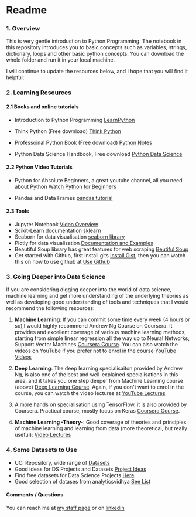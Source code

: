 # Readme

### 1. Overview 

This is very gentle introduction to Python Programming. The notebook in this repository introduces you to basic concepts such as variables, strings, dictionary, loops and other basic python concepts. You can download the whole folder and run it in your local machine. I will continue to update the resources below, and I hope that you will find it helpful: 

### 2. Learning Resources 

#### 2.1 Books and online tutorials* Introduction to Python Programming [LearnPython](https://www.learnpython.org)

* Think Python (Free download) [Think Python](https://greenteapress.com/wp/think-python-2e/)
* Professoinal Python Book (Free download) [Python Notes](https://books.goalkicker.com/PythonBook/)

* Python Data Science Handbook, Free download [Python Data Science](https://tanthiamhuat.files.wordpress.com/2018/04/pythondatasciencehandbook.pdf)
#### 2.2 Python Video Tutorials * Python for Absolute Beginners, a great youtube channel, all you need about Python [Watch Python for Beginners](https://www.youtube.com/playlist?list=PLBZBJbE_rGRWeh5mIBhD-hhDwSEDxogDg)

* Pandas and Data Frames [pandas tutorial](https://www.youtube.com/watch?v=vmEHCJofslg)#### 2.3 Tools 
* Jupyter Notebook [Video Overview](https://www.youtube.com/watch?v=HW29067qVWk&t=1436s)
* Scikit-Learn documentation [sklearn](https://scikit-learn.org/stable/)
* Seaborn for data visualisation [seaborn library](https://seaborn.pydata.org/)
* Plotly for data visualisation [Documentation and Examples](https://plotly.com/python/)
* Beautiful Soup library has great features for web scraping [Beutiful Soup](https://www.pythonforbeginners.com/python-on-the-web/web-scraping-with-beautifulsoup)
* Get started with Github, first install gits [Install Gist](https://www.jcchouinard.com/install-git/), then you can watch this on how to use github at [Use Github](https://www.youtube.com/watch?v=0fKg7e37bQE&t=518s)

### 3. Going Deeper into Data Science 

If you are considering digging deeper into the world of data science, machine learning and get more understanding of the underlying theories as well as developing good understanding of tools and techniques that I would recommend the following resources: 



1. **Machine Learning**: If you can commit some time every week (4 hours or so),I would highly recommend Andrew Ng Course on Coursera. It provides and excellent coverage of various machine learning methods, starting from simple linear regression all the way up to Neural Networks, Support Vector Machines [Coursera Course]( https://www.coursera.org/learn/machine-learning#syllabus). You can also watch the videos on YouTube if you prefer not to enrol in the course [YouTube Videos](https://www.youtube.com/watch?v=PPLop4L2eGk&list=PLLssT5z_DsK-h9vYZkQkYNWcItqhlRJLN)

2. **Deep Learning**: The deep learning specialisaiton provided by Andrew Ng, is also one of the best and well-explained specialisations in this area, and it takes you one step deeper from Machine Learning course (above) [Deep Learning Course]( https://www.coursera.org/specializations/deep-learning). Again, if you don't want to enrol in the course, you can watch the video lectures at [YouTube Lectures](https://www.youtube.com/watch?v=CS4cs9xVecg&list=PLkDaE6sCZn6Ec-XTbcX1uRg2_u4xOEky0)
3. A more hands on specialisation using TensorFlow, it is also provided by Coursera. Practical course, mostly focus on Keras [Coursera Course]( https://www.coursera.org/professional-certificates/tensorflow-in-practice#courses). 

4. **Machine Learning -Theory-**: Good coverage of theories and principles of machine learning and learning from data (more theoretical, but really useful): [Video Lectures](https://youtu.be/mbyG85GZ0PI)

### 4. Some Datasets to Use 

* UCI Repository, wide range of [Datasets](https://archive.ics.uci.edu/ml/index.php)
* Good ideas for DS Projects and Datasets [Project Ideas](https://github.com/NirantK/awesome-project-ideas#covid19)
* Find free datasets for Data Science Projects [Here](https://www.dataquest.io/blog/free-datasets-for-projects/)
* Good selection of datases from analyticsvidhya [See List](https://www.analyticsvidhya.com/blog/2018/05/24-ultimate-data-science-projects-to-boost-your-knowledge-and-skills/)



#### Comments / Questions 

You can reach me at [my staff page](https://www3.rgu.ac.uk/dmstaff/elyan-eyad) or on [linkedin](http://www.linkedin.com/in/elyan )

